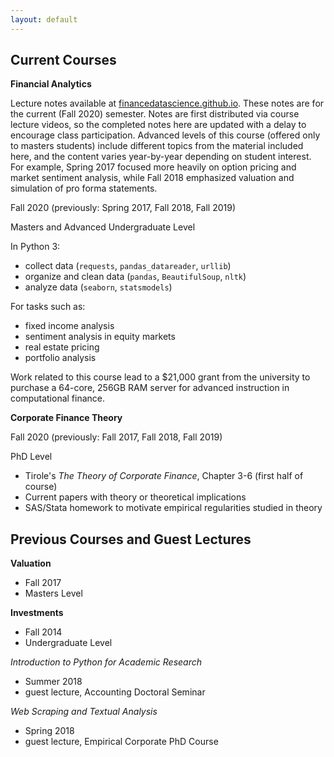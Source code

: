 ```yaml
---
layout: default
---
```


## Current Courses

**Financial Analytics**

Lecture notes available at [financedatascience.github.io](https://financedatascience.github.io/intro.html).  These notes are for the current (Fall 2020) semester.  Notes are first distributed via course lecture videos, so the completed notes here are updated with a delay to encourage class participation.  Advanced levels of this course (offered only to masters students) include different topics from the material included here, and the content varies year-by-year depending on student interest.  For example, Spring 2017 focused more heavily on option pricing and market sentiment analysis, while Fall 2018 emphasized valuation and simulation of pro forma statements.

Fall 2020 (previously: Spring 2017, Fall 2018, Fall 2019)

Masters and Advanced Undergraduate Level

In Python 3:

- collect data (`requests`, `pandas_datareader`, `urllib`)
- organize and clean data (`pandas`, `BeautifulSoup`, `nltk`)
- analyze data (`seaborn`,  `statsmodels`)

For tasks such as:

- fixed income analysis
- sentiment analysis in equity markets
- real estate pricing
- portfolio analysis

Work related to this course lead to a $21,000 grant from the university to purchase a 64-core, 256GB RAM server for advanced instruction in computational finance.

**Corporate Finance Theory**

Fall 2020 (previously: Fall 2017, Fall 2018, Fall 2019)

PhD Level

- Tirole's *The Theory of Corporate Finance*, Chapter 3-6 (first half of course)
- Current papers with theory or theoretical implications
- SAS/Stata homework to motivate empirical regularities studied in theory


## Previous Courses and Guest Lectures

**Valuation**
- Fall 2017
- Masters Level

**Investments**
- Fall 2014
- Undergraduate Level

*Introduction to Python for Academic Research*
- Summer 2018
- guest lecture, Accounting Doctoral Seminar

*Web Scraping and Textual Analysis*
- Spring 2018
- guest lecture, Empirical Corporate PhD Course
